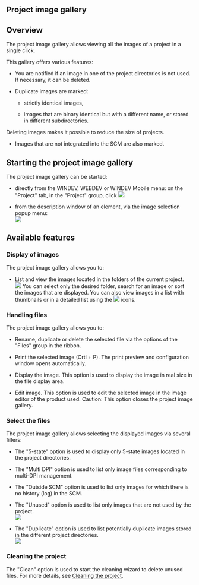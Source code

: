 


## Project image gallery
			



<a name="NOTE1"></a>
<a name="NOTE1_1"></a>


## Overview
<a name="overview_ELTTEXTE000137"></a>
The project image gallery allows viewing all the images of a project in a single click. 

This gallery offers various features: 

- You are notified if an image in one of the project directories is not used. If necessary, it can be deleted.

- Duplicate images are marked: 

	- strictly identical images,

	- images that are binary identical but with a different name, or stored in different subdirectories. 


 Deleting images makes it possible to reduce the size of projects.

- Images that are not integrated into the SCM are also marked.




<a name="NOTE2"></a>
<a name="NOTE2_1"></a>


## Starting the project image gallery
<a name="starting_the_project_image_gallery_ELTTEXTE000161"></a>
The project image gallery can be started: 

- directly from the WINDEV, WEBDEV or WINDEV Mobile menu: on the "Project" tab, in the "Project" group, click ![](https://doc.pcsoft.fr/en-US/images/image.awp?langid=3&name=Menu_Image_Editeur%20-%20HC%20N%B0002%204.gif). 

- from the description window of an element, via the image selection popup menu: <br>![](https://doc.pcsoft.fr/en-US/images/image.awp?langid=3&name=Menu_Image_Editeur%20-%20HC%20N%B0002%203.gif)





<a name="NOTE3"></a>
<a name="NOTE3_1"></a>


## Available features
<a name="available_features_ELTTEXTE000185"></a>


### Display of images
<a name="display_images_ELTPARAGRAPHE000049"></a>

The project image gallery allows you to: 

- List and view the images located in the folders of the current project.  <br>![](https://doc.pcsoft.fr/en-US/images/image.awp?langid=3&name=Galerie_projet%20-%20HC%20N%B0001.gif&type=thumb)
You can select only the desired folder, search for an image or sort the images that are displayed. You can also view images in a list with thumbnails or in a detailed list using the ![](https://doc.pcsoft.fr/en-US/images/image.awp?langid=3&name=Galerie_projet%20-%20HC%20N%B0001%201.gif) icons. 





### Handling files
<a name="handling_files_ELTPARAGRAPHE000060"></a>

The project image gallery allows you to:

- Rename, duplicate or delete the selected file via the options of the "Files" group in the ribbon. 

- Print the selected image (Crtl + P). The print preview and configuration window opens automatically. 

- Display the image. This option is used to display the image in real size in the file display area. 

- Edit image. This option is used to edit the selected image in the image editor of the product used. 
	Caution: This option closes the project image gallery. 





### Select the files
<a name="select_the_files_ELTPARAGRAPHE000072"></a>

The project image gallery allows selecting the displayed images via several filters: 

- The "5-state" option is used to display only 5-state images located in the project directories. 

- The "Multi DPI" option is used to list only image files corresponding to multi-DPI management. 

- The "Outside SCM" option is used to list only images for which there is no history (log) in the SCM.

- The "Unused" option is used to list only images that are not used by the project. <br>![](https://doc.pcsoft.fr/en-US/images/image.awp?langid=3&name=Galerie_projet%20-%20HC%20N%B0004.gif&type=thumb)


- The "Duplicate" option is used to list potentially duplicate images stored in the different project directories. <br>![](https://doc.pcsoft.fr/en-US/images/image.awp?langid=3&name=Galerie_projet%20-%20HC%20N%B0003.gif&type=thumb)






### Cleaning the project
<a name="cleaning_the_project_ELTPARAGRAPHE000085"></a>

The "Clean" option is used to start the cleaning wizard to delete unused files. For more details, see [Cleaning the project](../Editeurs/9000068.md). 


